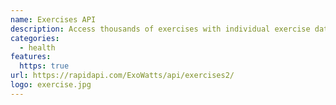 ```yaml
---
name: Exercises API
description: Access thousands of exercises with individual exercise data and animated demonstrations
categories:
  - health
features:
  https: true
url: https://rapidapi.com/ExoWatts/api/exercises2/
logo: exercise.jpg
---
```

